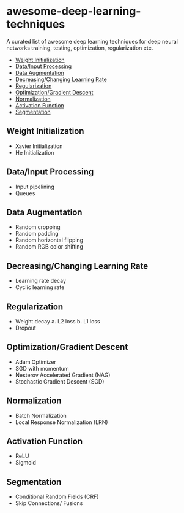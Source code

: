 # awesome-deep-learning-techniques
A curated list of awesome deep learning techniques for deep neural networks training, testing, optimization, regularization etc.
- [Weight Initialization](https://github.com/minar09/awesome-deep-learning-techniques/blob/master/README.md#weight-initialization)
- [Data/Input Processing](https://github.com/minar09/awesome-deep-learning-techniques/blob/master/README.md#datainput-processing)
- [Data Augmentation](https://github.com/minar09/awesome-deep-learning-techniques/blob/master/README.md#data-augmentation)
- [Decreasing/Changing Learning Rate](https://github.com/minar09/awesome-deep-learning-techniques/blob/master/README.md#decreasingchanging-learning-rate)
- [Regularization](https://github.com/minar09/awesome-deep-learning-techniques/blob/master/README.md#regularization)
- [Optimization/Gradient Descent](https://github.com/minar09/awesome-deep-learning-techniques/blob/master/README.md#optimizationgradient-descent)
- [Normalization](https://github.com/minar09/awesome-deep-learning-techniques/blob/master/README.md#normalization)
- [Activation Function](https://github.com/minar09/awesome-deep-learning-techniques/blob/master/README.md#activation-function)
- [Segmentation](https://github.com/minar09/awesome-deep-learning-techniques/blob/master/README.md#segmentation)


## Weight Initialization

  - Xavier Initialization
  - He Initialization


## Data/Input Processing

  - Input pipelining
  - Queues


## Data Augmentation

  - Random cropping
  - Random padding
  - Random horizontal flipping
  - Random RGB color shifting


## Decreasing/Changing Learning Rate

  - Learning rate decay
  - Cyclic learning rate


## Regularization

  - Weight decay
    a. L2 loss
    b. L1 loss
  - Dropout


## Optimization/Gradient Descent

  - Adam Optimizer
  - SGD with momentum
  - Nesterov Accelerated Gradient (NAG)
  - Stochastic Gradient Descent (SGD) 


## Normalization

  - Batch Normalization
  - Local Response Normalization (LRN)


## Activation Function

  - ReLU
  - Sigmoid
  
  
## Segmentation

  - Conditional Random Fields (CRF)
  - Skip Connections/ Fusions
  
  

 

